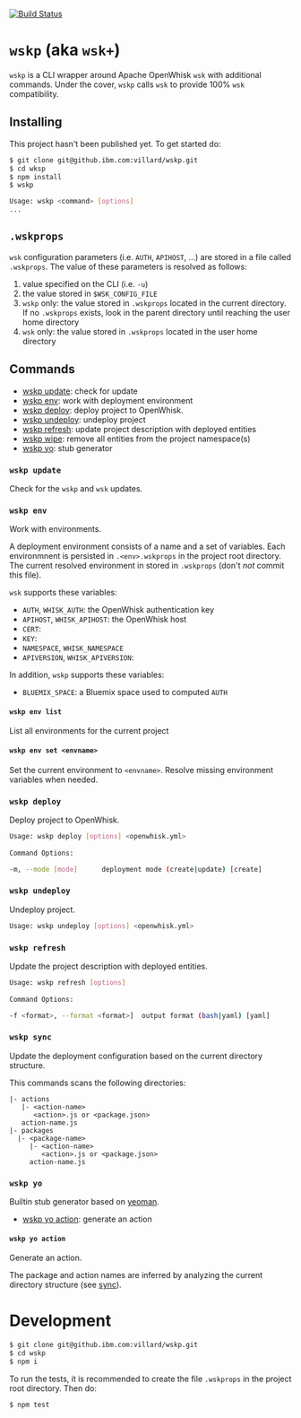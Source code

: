 [![Build Status](https://travis.ibm.com/villard/wskp.svg?branch=master)](https://travis.ibm.com/villard/wskp)

# `wskp` (aka `wsk+`)

`wskp` is a CLI wrapper around Apache OpenWhisk `wsk` with additional commands. Under the cover, `wskp` calls `wsk` to provide 100% `wsk` compatibility.

## Installing

This project hasn't been published yet. To get started do:

```bash
$ git clone git@github.ibm.com:villard/wskp.git
$ cd wksp
$ npm install
$ wskp

Usage: wskp <command> [options]
...
```

## `.wskprops`

`wsk` configuration parameters (i.e. `AUTH`, `APIHOST`, ...) are stored in a file called `.wskprops`. The value of these parameters is resolved as follows:
1. value specified on the CLI (i.e. `-u`)
1. the value stored in `$WSK_CONFIG_FILE`
1. `wskp` only: the value stored in `.wskprops` located in the current directory. If no `.wskprops` exists, look in the parent directory until reaching the user home directory 
1. `wsk` only: the value stored in `.wskprops` located in the user home directory

## Commands

- [wskp update](#wskp-update): check for update 
- [wskp env](#wskp-env): work with deployment environment
- [wskp deploy](#wskp-deploy): deploy project to OpenWhisk.
- [wskp undeploy](#wskp-undeploy): undeploy project 
- [wskp refresh](#wskp-refresh): update project description with deployed entities 
- [wskp wipe](#wskp-wipe): remove all entities from the project namespace(s)
- [wskp yo](#wskp-yo): stub generator

### `wskp update`

Check for the `wskp` and `wsk` updates.

### `wskp env`

Work with environments.

A deployment environment consists of a name and a set of variables. Each environmnent is persisted in `.<env>.wskprops` in the project root directory. The current resolved environment in stored in `.wskprops` (don't *not* commit this file).

`wsk` supports these variables:
- `AUTH`, `WHISK_AUTH`: the OpenWhisk authentication key
- `APIHOST`, `WHISK_APIHOST`: the OpenWhisk host 
- `CERT`: 
- `KEY`:
- `NAMESPACE`, `WHISK_NAMESPACE`
- `APIVERSION`, `WHISK_APIVERSION`:

In addition, `wskp` supports these variables:
- `BLUEMIX_SPACE`: a Bluemix space used to computed `AUTH`  

#### `wskp env list`

List all environments for the current project

#### `wskp env set <envname>`

Set the current environment to `<envname>`. Resolve missing environment variables when needed.


### `wskp deploy`

Deploy project to OpenWhisk.

```bash
Usage: wskp deploy [options] <openwhisk.yml>
  
Command Options:

-m, --mode [mode]      deployment mode (create|update) [create]
```  

### `wskp undeploy`

Undeploy project.

```bash
Usage: wskp undeploy [options] <openwhisk.yml>
```  

### `wskp refresh`

Update the project description with deployed entities.

```bash
Usage: wskp refresh [options]
  
Command Options:

-f <format>, --format <format>]  output format (bash|yaml) [yaml]
```  

### `wskp sync`


Update the deployment configuration based on the current directory structure.

This commands scans the following directories:

    |- actions
       |- <action-name>
          <action>.js or <package.json>
       action-name.js
    |- packages
      |- <package-name>
         |- <action-name>
            <action>.js or <package.json>
         action-name.js


### `wskp yo`

Builtin stub generator based on [yeoman](http://yeoman.io/).

- [wskp yo action](#wskp-yo-action): generate an action


#### `wskp yo action`

Generate an action.

The package and action names are inferred by analyzing the current directory structure (see [sync](#wskp-project-sync)).



# Development

```bash
$ git clone git@github.ibm.com:villard/wskp.git
$ cd wskp
$ npm i
```

To run the tests, it is recommended to create the file `.wskprops` in the project root directory. Then do:

```bash
$ npm test
```
